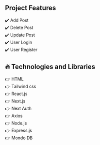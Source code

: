 ## Project Features

:heavy_check_mark: Add Post <br />
:heavy_check_mark: Delete Post <br />
:heavy_check_mark: Update Post <br />
:heavy_check_mark: User Login <br />
:heavy_check_mark: User Register <br />

## :fire: Technologies and Libraries

:point_right: HTML <br />
:point_right: Tailwind css <br />
:point_right: React.js <br />
:point_right: Next.js <br />
:point_right: Next Auth <br />
:point_right: Axios <br />
:point_right: Node.js <br />
:point_right: Express.js <br />
:point_right: Mondo DB<br />
